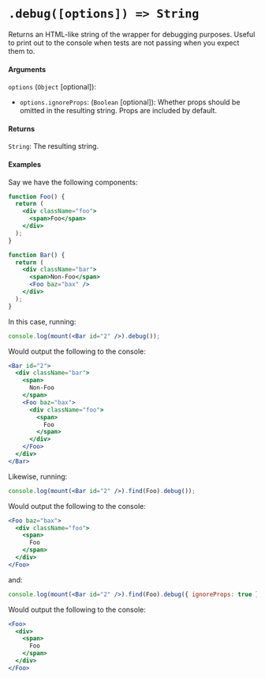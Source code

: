 # `.debug([options]) => String`

Returns an HTML-like string of the wrapper for debugging purposes. Useful to print out to the
console when tests are not passing when you expect them to.


#### Arguments

`options` (`Object` [optional]):
- `options.ignoreProps`: (`Boolean` [optional]): Whether props should be omitted in the resulting string. Props are included by default.

#### Returns

`String`: The resulting string.



#### Examples

Say we have the following components:
```jsx
function Foo() {
  return (
    <div className="foo">
      <span>Foo</span>
    </div>
  );
}

function Bar() {
  return (
    <div className="bar">
      <span>Non-Foo</span>
      <Foo baz="bax" />
    </div>
  );
}
```

In this case, running:
```jsx
console.log(mount(<Bar id="2" />).debug());
```

Would output the following to the console:
<!-- eslint-disable -->
```jsx
<Bar id="2">
  <div className="bar">
    <span>
      Non-Foo
    </span>
    <Foo baz="bax">
      <div className="foo">
        <span>
          Foo
        </span>
      </div>
    </Foo>
  </div>
</Bar>
```

Likewise, running:

```jsx
console.log(mount(<Bar id="2" />).find(Foo).debug());
```
Would output the following to the console:
<!-- eslint-disable -->
```jsx
<Foo baz="bax">
  <div className="foo">
    <span>
      Foo
    </span>
  </div>
</Foo>
```
and:
```jsx
console.log(mount(<Bar id="2" />).find(Foo).debug({ ignoreProps: true }));
```
Would output the following to the console:
<!-- eslint-disable -->
```jsx
<Foo>
  <div>
    <span>
      Foo
    </span>
  </div>
</Foo>
```
